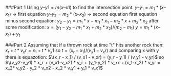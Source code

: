 ###Part 1
Using $y – y1 = m(x – x1)$ to find the intersection point.
$y – y_1 = m_1*(x – x_1)$ -> first equation
$y – y_2 = m_2*(x – x_2)$ -> second equation
first equation minus second equation:
$y_2 - y_1 = m_1*x - m_1* x_1 - m_2*x + m_2 * x_2$
after some modification:
$x = (y_1 - y_2 - m_1 * x_1 + m_2 * x_2) / (m_2 - m_1)$
$y = m_1*(x – x_1) + y_1$

###Part 2
Assuming that if a thrown rock at time "t" hits another rock then:
$x_r + t * v_xr = x_1 + t * v_x1$
so $t = (x_r - x_1) / (v_x1 - v_xr)$
and comparing x with y there is equazotion:
$\(x_r - x_1) / (v_x1 - v_xr) = (y_r - y_1) / (v_y1 - v_yr)$
so $\(v_y2-v_y1) * x_r + (v_x1-v_x2) * y_r + (y_1-y_2) * v_xr + (x_1-x_2) * v_yr = x_2* v_y2 - y_2 * v_x2 - x_2 * v_y1 + y_1 * v_x1$
